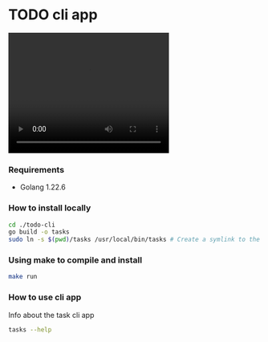 # TODO cli app

<video width="320" height="240" controls>
  <source src="/docs/preview.webm" type="video/webm">
  Your browser does not support the video tag.
</video>


### Requirements

- Golang 1.22.6

### How to install locally

```bash
cd ./todo-cli 
go build -o tasks 
sudo ln -s $(pwd)/tasks /usr/local/bin/tasks # Create a symlink to the binary
```

### Using make to compile and install

```bash
make run
```

### How to use cli app

Info about the task cli app
```bash
tasks --help
```